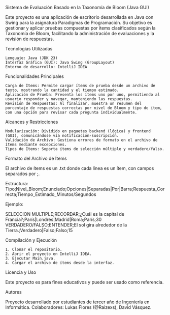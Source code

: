 Sistema de Evaluación Basado en la Taxonomía de Bloom (Java GUI)

Este proyecto es una aplicación de escritorio desarrollada en Java con Swing para la asignatura Paradigmas de Programación. Su objetivo es gestionar y aplicar pruebas compuestas por ítems clasificados según la Taxonomía de Bloom, facilitando la administración de evaluaciones y la revisión de respuestas.

Tecnologias Utilizadas

    Lenguaje: Java (JDK 23)
    Interfaz Gráfica (GUI): Java Swing (GroupLayout)
    Entorno de desarrollo: IntelliJ IDEA

Funcionalidades Principales

    Carga de Ítems: Permite cargar ítems de prueba desde un archivo de texto, mostrando la cantidad y el tiempo estimado.
    Aplicación de Prueba: Presenta los ítems uno por uno, permitiendo al usuario responder y navegar, manteniendo las respuestas.
    Revisión de Respuestas: Al finalizar, muestra un resumen del porcentaje de respuestas correctas por nivel de Bloom y tipo de ítem, con una opción para revisar cada pregunta individualmente.

Alcances y Restricciones

    Modularización: Dividido en paquetes backend (lógica) y frontend (GUI), comunicándose vía notificación-suscripción.
    Validación de Archivo: Gestiona errores de formato en el archivo de ítems mediante excepciones.
    Tipos de Ítems: Soporta ítems de selección múltiple y verdadero/falso.

Formato del Archivo de Ítems

El archivo de ítems es un .txt donde cada línea es un ítem, con campos separados por ;.

Estructura: Tipo;Nivel_Bloom;Enunciado;Opciones|Separadas|Por|Barra;Respuesta_Correcta;Tiempo_Estimado_Minutos/Segundos

Ejemplo:

SELECCION MULTIPLE;RECORDAR;¿Cuál es la capital de Francia?;París|Londres|Madrid|Roma;París;30    
VERDADERO/FALSO;ENTENDER;El sol gira alrededor de la Tierra.;Verdadero|Falso;Falso;15

Compilación y Ejecución

    1. Clonar el repositorio.
    2. Abrir el proyecto en IntelliJ IDEA.
    3. Ejecutar Main.java.
    4. Cargar el archivo de ítems desde la interfaz.

Licencia y Uso

Este proyecto es para fines educativos y puede ser usado como referencia.

Autores

Proyecto desarrollado por estudiantes de tercer año de Ingeniería en Informática.
Colaboradores: Lukas Flores (@Raizexs), David Vásquez.
